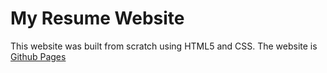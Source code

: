 # My Resume Website
This website was built from scratch using HTML5 and CSS. 
The website is [Github Pages](https://jaidev0077.github.io/)
